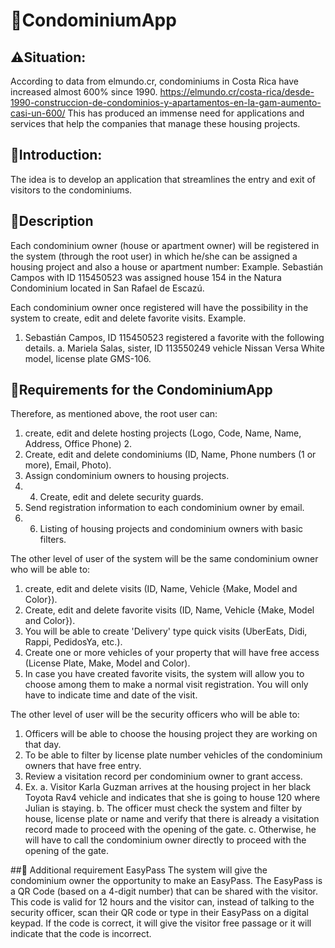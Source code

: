 # 🌆CondominiumApp

## ⚠️Situation:
According to data from elmundo.cr, condominiums in Costa Rica have increased almost 600% since 1990.
https://elmundo.cr/costa-rica/desde-1990-construccion-de-condominios-y-apartamentos-en-la-gam-aumento-casi-un-600/
This has produced an immense need for applications and services that help the companies that manage these housing projects.

## 💬Introduction:
The idea is to develop an application that streamlines the entry and exit of visitors to the condominiums.

## 📑Description
Each condominium owner (house or apartment owner) will be registered in the system (through the root user) in which he/she can be assigned a housing project and also a house or apartment number:
Example. 
Sebastián Campos with ID 115450523 was assigned house 154 in the Natura Condominium located in San Rafael de Escazú.

Each condominium owner once registered will have the possibility in the system to create, edit and delete favorite visits.
Example.
1. Sebastián Campos, ID 115450523 registered a favorite with the following details.
  a.	Mariela Salas, sister, ID 113550249 vehicle Nissan Versa White model, license plate GMS-106.

## 📝Requirements for the CondominiumApp
Therefore, as mentioned above, the root user can:
1. create, edit and delete hosting projects (Logo, Code, Name, Name, Address, Office Phone) 2.
2.	Create, edit and delete condominiums (ID, Name, Phone numbers (1 or more), Email, Photo).
3.	Assign condominium owners to housing projects.
4. 4. Create, edit and delete security guards.
5.	Send registration information to each condominium owner by email.
6. 6. Listing of housing projects and condominium owners with basic filters.

The other level of user of the system will be the same condominium owner who will be able to:
1. create, edit and delete visits (ID, Name, Vehicle {Make, Model and Color}).
2.	Create, edit and delete favorite visits (ID, Name, Vehicle {Make, Model and Color}).
3.	You will be able to create 'Delivery' type quick visits (UberEats, Didi, Rappi, PedidosYa, etc.).
4.	Create one or more vehicles of your property that will have free access (License Plate, Make, Model and Color).
5.	In case you have created favorite visits, the system will allow you to choose among them to make a normal visit registration. You will only have to indicate time and date of the visit.

The other level of user will be the security officers who will be able to:
1.	Officers will be able to choose the housing project they are working on that day.
2.	To be able to filter by license plate number vehicles of the condominium owners that have free entry.
3.	Review a visitation record per condominium owner to grant access.
4.	Ex.
a.	Visitor Karla Guzman arrives at the housing project in her black Toyota Rav4 vehicle and indicates that she is going to house 120 where Julian is staying.
b.	The officer must check the system and filter by house, license plate or name and verify that there is already a visitation record made to proceed with the opening of the gate.
c.	Otherwise, he will have to call the condominium owner directly to proceed with the opening of the gate.

##🚨 Additional requirement
EasyPass
The system will give the condominium owner the opportunity to make an EasyPass. 
The EasyPass is a QR Code (based on a 4-digit number) that can be shared with the visitor. This code is valid for 12 hours and the visitor can, instead of talking to the security officer, scan their QR code or type in their EasyPass on a digital keypad. If the code is correct, it will give the visitor free passage or it will indicate that the code is incorrect.
